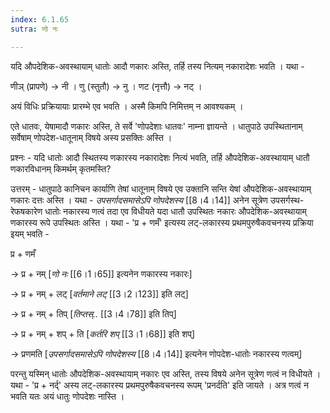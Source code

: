 ```yaml
---
index: 6.1.65
sutra: णो नः

---
```

यदि औपदेशिक-अवस्थायाम् धातोः आदौ णकारः अस्ति, तर्हि तस्य नित्यम् नकारादेशः भवति । यथा - 

णीञ् (प्रापणे) → नी । णु (स्तुतौ) → नु । णट (नृत्तौ) → नट् ।



अयं विधिः प्रक्रियायाः प्रारम्भे एव भवति । अस्मै किमपि निमित्तम् न आवश्यकम् ।



एते धातवः, येषामादौ णकारः अस्ति, ते सर्वे 'णोपदेशाः धातवः' नाम्ना ज्ञायन्ते । धातुपाठे उपस्थितानाम् सर्वेषाम् णोपदेश-धातूनाम् विषये अस्य प्रसक्तिः अस्ति ।



प्रश्नः - यदि धातोः आदौ स्थितस्य णकारस्य नकारादेशः नित्यं भवति, तर्हि औपदेशिक-अवस्थायाम् धातौ णकारविधानम् किमर्थम् कृतमस्ति?

उत्तरम् - धातुपाठे कानिचन कार्याणि तेषां धातूनाम् विषये एव उक्तानि सन्ति येषां औपदेशिक-अवस्थायाम् णकारः दत्तः अस्ति । यथा - _उपसर्गादसमासेऽपि णोपदेशस्य_ [[8।4।14]] अनेन सूत्रेण उपसर्गस्थ-रेफषकारेण धातोः नकारस्य णत्वं तदा एव विधीयते यदा धातौ उपस्थितः नकारः औपदेशिक-अवस्थायाम् णकारस्य रूपे उपस्थितः अस्ति ।  यथा - 'प्र + णमँ' इत्यस्य लट्-लकारस्य प्रथमपुरुषैकवचनस्य प्रक्रिया इयम् भवति -

प्र + णमँ

→ प्र + नम् [_णो नः_ [[6।1।65]] इत्यनेन णकारस्य नकारः]

→ प्र + नम् + लट् [_वर्तमाने लट्_ [[3।2।123]] इति लट्]

→ प्र + नम् + तिप् [_तिप्तस्.._ [[3।4।78]] इति तिप्]

→ प्र + नम् + शप् + ति [_कर्तरि शप्_ [[3।1।68]] इति शप्]

→ प्रणमति [_उपसर्गादसमासेऽपि णोपदेशस्य_ [[8।4।14]] इत्यनेन णोपदेश-धातोः नकारस्य णत्वम्]

परन्तु यस्मिन् धातोः औपदेशिक-अवस्थायाम् नकारः एव अस्ति, तस्य विषये अनेन सूत्रेण णत्वं न विधीयते । यथा - 'प्र + नर्द्' अस्य लट्-लकारस्य प्रथमपुरुषैकवचनस्य रूपम् 'प्रनर्दति' इति जायते । अत्र णत्वं न भवति यतः अयं धातुः णोपदेशः नास्ति ।

